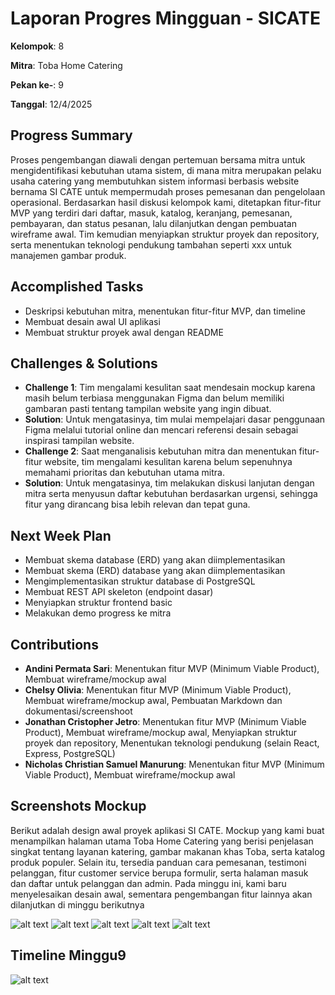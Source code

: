 # Laporan Progres Mingguan - SICATE
**Kelompok**: 8

**Mitra**: Toba Home Catering

**Pekan ke-**: 9

**Tanggal**: 12/4/2025


## Progress Summary
Proses pengembangan diawali dengan pertemuan bersama mitra untuk mengidentifikasi kebutuhan utama sistem, di mana mitra merupakan pelaku usaha catering yang membutuhkan sistem informasi berbasis website bernama SI CATE untuk mempermudah proses pemesanan dan pengelolaan operasional. Berdasarkan hasil diskusi kelompok kami, ditetapkan fitur-fitur MVP yang terdiri dari daftar, masuk, katalog, keranjang, pemesanan, pembayaran, dan status pesanan, lalu dilanjutkan dengan pembuatan wireframe awal. Tim kemudian menyiapkan struktur proyek dan repository, serta menentukan teknologi pendukung tambahan seperti xxx untuk manajemen gambar produk.


## Accomplished Tasks
- Deskripsi kebutuhan mitra, menentukan fitur-fitur MVP, dan timeline
- Membuat desain awal UI aplikasi
- Membuat struktur proyek awal dengan README

## Challenges & Solutions
- **Challenge 1**: Tim mengalami kesulitan saat mendesain mockup karena masih belum terbiasa menggunakan Figma dan belum memiliki gambaran pasti tentang tampilan website yang ingin dibuat.
- **Solution**: Untuk mengatasinya, tim mulai mempelajari dasar penggunaan Figma melalui tutorial online dan mencari referensi desain sebagai inspirasi tampilan website.
- **Challenge 2**: Saat menganalisis kebutuhan mitra dan menentukan fitur-fitur website, tim mengalami kesulitan karena belum sepenuhnya memahami prioritas dan kebutuhan utama mitra.
- **Solution**: Untuk mengatasinya, tim melakukan diskusi lanjutan dengan mitra serta menyusun daftar kebutuhan berdasarkan urgensi, sehingga fitur yang dirancang bisa lebih relevan dan tepat guna.

## Next Week Plan
- Membuat skema database (ERD) yang akan diimplementasikan
- Membuat skema (ERD) database yang akan diimplementasikan
- Mengimplementasikan struktur database di PostgreSQL
- Membuat REST API skeleton (endpoint dasar)
- Menyiapkan struktur frontend basic
- Melakukan demo progress ke mitra
  
## Contributions
- **Andini Permata Sari**: Menentukan fitur MVP (Minimum Viable Product), Membuat wireframe/mockup awal 
- **Chelsy Olivia**: Menentukan fitur MVP (Minimum Viable Product), Membuat wireframe/mockup awal, Pembuatan Markdown dan dokumentasi/screenshoot
- **Jonathan Cristopher Jetro**: Menentukan fitur MVP (Minimum Viable Product), Membuat wireframe/mockup awal, Menyiapkan struktur proyek dan repository, Menentukan teknologi pendukung (selain React, 
Express, PostgreSQL)
- **Nicholas Christian Samuel Manurung**: Menentukan fitur MVP (Minimum Viable Product), Membuat wireframe/mockup awal

## Screenshots Mockup 
Berikut adalah design awal proyek aplikasi SI CATE. Mockup yang kami buat menampilkan halaman utama Toba Home Catering yang berisi penjelasan singkat tentang layanan katering, gambar makanan khas Toba, serta katalog produk populer. Selain itu, tersedia panduan cara pemesanan, testimoni pelanggan, fitur customer service berupa formulir, serta halaman masuk dan daftar untuk pelanggan dan admin. Pada minggu ini, kami baru menyelesaikan desain awal, sementara pengembangan fitur lainnya akan dilanjutkan di minggu berikutnya

![alt text](1.png)
![alt text](2.png)
![alt text](3.png)
![alt text](4.png)
![alt text](5.png)

## Timeline Minggu9
![alt text](Timeline.png)

